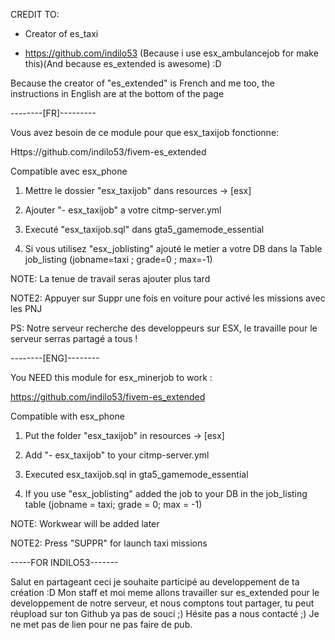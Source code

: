 CREDIT TO: 
- Creator of es_taxi

- https://github.com/indilo53 (Because i use esx_ambulancejob for make this)(And because es_extended is awesome) :D

Because the creator of "es_extended" is French and me too, the instructions in English are at the bottom of the page





--------[FR]---------

Vous avez besoin de ce module pour que esx_taxijob fonctionne:

Https://github.com/indilo53/fivem-es_extended

Compatible avec esx_phone



1) Mettre le dossier "esx_taxijob" dans resources -> [esx]

2) Ajouter "- esx_taxijob" a votre citmp-server.yml

3) Executé "esx_taxijob.sql" dans gta5_gamemode_essential

4) Si vous utilisez "esx_joblisting" ajouté le metier a votre DB dans la Table job_listing (jobname=taxi ; grade=0 ; max=-1)

NOTE: La tenue de travail seras ajouter plus tard

NOTE2: Appuyer sur Suppr une fois en voiture pour activé les missions avec les PNJ


PS: Notre serveur recherche des developpeurs sur ESX, le travaille pour le serveur serras partagé a tous !




--------[ENG]--------

You NEED this module for esx_minerjob to work :

https://github.com/indilo53/fivem-es_extended

Compatible with esx_phone




1) Put the folder "esx_taxijob" in resources -> [esx]

2) Add "- esx_taxijob" to your citmp-server.yml

3) Executed esx_taxijob.sql in gta5_gamemode_essential

4) If you use "esx_joblisting" added the job to your DB in the job_listing table (jobname = taxi; grade = 0; max = -1)

NOTE: Workwear will be added later

NOTE2: Press "SUPPR" for launch taxi missions



-----FOR INDILO53-------

Salut en partageant ceci je souhaite participé au developpement de ta création :D Mon staff et moi meme allons travailler sur es_extended pour le developpement de notre serveur, et nous comptons tout partager, tu peut réupload sur ton Github ya pas de souci ;) Hésite pas a nous contacté ;) Je ne met pas de lien pour ne pas faire de pub.
